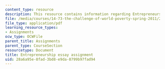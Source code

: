 ```yaml
---
content_type: resource
description: This resource contains information regarding Entrepreneurship
file: /media/courses/14-73-the-challenge-of-world-poverty-spring-2011/28a6a95e8fad3bd8e9da8799b97fad94_MIT14_73S11_entre.pdf
file_type: application/pdf
learning_resource_types:
- Assignments
ocw_type: OCWFile
parent_title: Assignments
parent_type: CourseSection
resourcetype: Document
title: Entrepreneurship essay assignment
uid: 28a6a95e-8fad-3bd8-e9da-8799b97fad94
---
```

